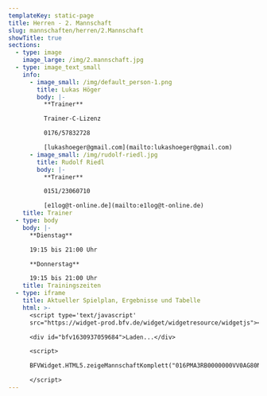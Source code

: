 ```yaml
---
templateKey: static-page
title: Herren - 2. Mannschaft
slug: mannschaften/herren/2.Mannschaft
showTitle: true
sections:
  - type: image
    image_large: /img/2.mannschaft.jpg
  - type: image_text_small
    info:
      - image_small: /img/default_person-1.png
        title: Lukas Höger
        body: |-
          **Trainer**

          Trainer-C-Lizenz

          0176/57832728

          [lukashoeger@gmail.com](mailto:lukashoeger@gmail.com)
      - image_small: /img/rudolf-riedl.jpg
        title: Rudolf Riedl
        body: |-
          **Trainer**

          0151/23060710

          [e1log@t-online.de](mailto:e1log@t-online.de)
    title: Trainer
  - type: body
    body: |-
      **Dienstag**

      19:15 bis 21:00 Uhr

      **Donnerstag**

      19:15 bis 21:00 Uhr
    title: Trainingszeiten
  - type: iframe
    title: Aktueller Spielplan, Ergebnisse und Tabelle
    html: >-
      <script type='text/javascript'
      src="https://widget-prod.bfv.de/widget/widgetresource/widgetjs"></script>

      <div id="bfv1630937059684">Laden...</div>

      <script>

      BFVWidget.HTML5.zeigeMannschaftKomplett("016PMA3RB0000000VV0AG80NVUT1FLRU", "bfv1630937059684", { height: "800", width: "350", selectedTab:BFVWidget.HTML5.mannschaftTabs.spiele, colorResults: "undefined" , colorNav: "undefined" , colorClubName : "undefined" , backgroundNav: "undefined"});

      </script>
---
```


